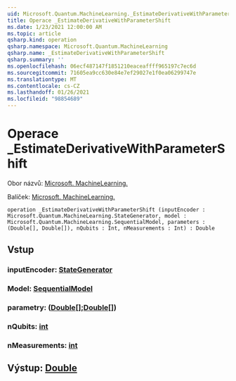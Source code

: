 ```yaml
---
uid: Microsoft.Quantum.MachineLearning._EstimateDerivativeWithParameterShift
title: Operace _EstimateDerivativeWithParameterShift
ms.date: 1/23/2021 12:00:00 AM
ms.topic: article
qsharp.kind: operation
qsharp.namespace: Microsoft.Quantum.MachineLearning
qsharp.name: _EstimateDerivativeWithParameterShift
qsharp.summary: ''
ms.openlocfilehash: 06ecf487147f1851210eaceaffff965197c7ec6d
ms.sourcegitcommit: 71605ea9cc630e84e7ef29027e1f0ea06299747e
ms.translationtype: MT
ms.contentlocale: cs-CZ
ms.lasthandoff: 01/26/2021
ms.locfileid: "98854689"
---
```

# <a name="_estimatederivativewithparametershift-operation"></a>Operace _EstimateDerivativeWithParameterShift

Obor názvů: [Microsoft. MachineLearning.](xref:Microsoft.Quantum.MachineLearning)

Balíček: [Microsoft. MachineLearning.](https://nuget.org/packages/Microsoft.Quantum.MachineLearning)




```qsharp
operation _EstimateDerivativeWithParameterShift (inputEncoder : Microsoft.Quantum.MachineLearning.StateGenerator, model : Microsoft.Quantum.MachineLearning.SequentialModel, parameters : (Double[], Double[]), nQubits : Int, nMeasurements : Int) : Double
```


## <a name="input"></a>Vstup

### <a name="inputencoder--stategenerator"></a>inputEncoder: [StateGenerator](xref:Microsoft.Quantum.MachineLearning.StateGenerator)




### <a name="model--sequentialmodel"></a>Model: [SequentialModel](xref:Microsoft.Quantum.MachineLearning.SequentialModel)




### <a name="parameters--doubledouble"></a>parametry: ([Double](xref:microsoft.quantum.lang-ref.double)[];[Double](xref:microsoft.quantum.lang-ref.double)[])




### <a name="nqubits--int"></a>nQubits: [int](xref:microsoft.quantum.lang-ref.int)




### <a name="nmeasurements--int"></a>nMeasurements: [int](xref:microsoft.quantum.lang-ref.int)





## <a name="output--double"></a>Výstup: [Double](xref:microsoft.quantum.lang-ref.double)

